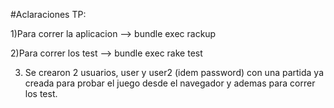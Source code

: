 #Aclaraciones TP:

1)Para correr la aplicacion --> bundle exec rackup

2)Para correr los test --> bundle exec rake test 

3) Se crearon 2 usuarios, user y user2 (idem password) con una partida ya creada para probar el juego desde el navegador y ademas para correr los test.